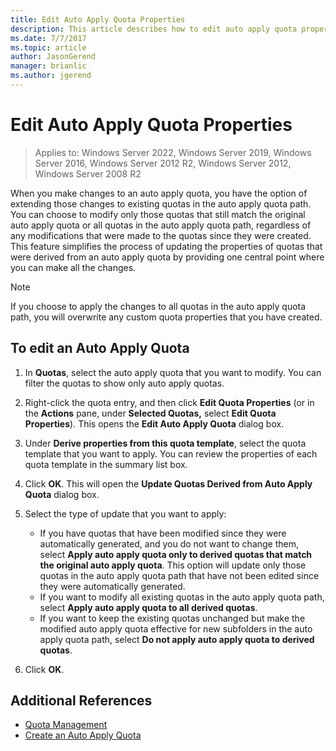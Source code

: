 ```yaml
---
title: Edit Auto Apply Quota Properties
description: This article describes how to edit auto apply quota properties
ms.date: 7/7/2017
ms.topic: article
author: JasonGerend
manager: brianlic
ms.author: jgerend
---
```

# Edit Auto Apply Quota Properties

>Applies to: Windows Server 2022, Windows Server 2019, Windows Server 2016, Windows Server 2012 R2, Windows Server 2012, Windows Server 2008 R2

When you make changes to an auto apply quota, you have the option of extending those changes to existing quotas in the auto apply quota path. You can choose to modify only those quotas that still match the original auto apply quota or all quotas in the auto apply quota path, regardless of any modifications that were made to the quotas since they were created. This feature simplifies the process of updating the properties of quotas that were derived from an auto apply quota by providing one central point where you can make all the changes.

> [!Note]
> If you choose to apply the changes to all quotas in the auto apply quota path, you will overwrite any custom quota properties that you have created.

## To edit an Auto Apply Quota

1.  In **Quotas**, select the auto apply quota that you want to modify. You can filter the quotas to show only auto apply quotas.

2.  Right-click the quota entry, and then click **Edit Quota Properties** (or in the **Actions** pane, under **Selected Quotas,** select **Edit Quota Properties**). This opens the **Edit Auto Apply Quota** dialog box.

3.  Under **Derive properties from this quota template**, select the quota template that you want to apply. You can review the properties of each quota template in the summary list box.

4.  Click **OK**. This will open the **Update Quotas Derived from Auto Apply Quota** dialog box.

5.  Select the type of update that you want to apply:

    -   If you have quotas that have been modified since they were automatically generated, and you do not want to change them, select **Apply auto apply quota only to derived quotas that match the original auto apply quota**. This option will update only those quotas in the auto apply quota path that have not been edited since they were automatically generated.
    -   If you want to modify all existing quotas in the auto apply quota path, select **Apply auto apply quota to all derived quotas**.
    -   If you want to keep the existing quotas unchanged but make the modified auto apply quota effective for new subfolders in the auto apply quota path, select **Do not apply auto apply quota to derived quotas**.

6.  Click **OK**.

## Additional References

-   [Quota Management](quota-management.md)
-   [Create an Auto Apply Quota](create-auto-apply-quota.md)


